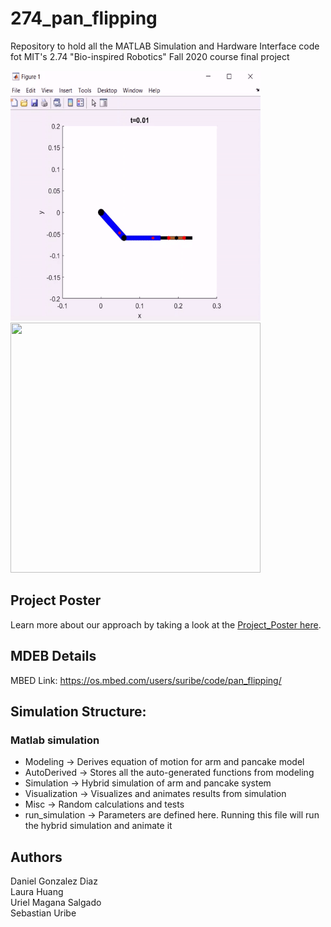 # 274_pan_flipping
Repository to hold all the MATLAB Simulation and Hardware Interface code fot MIT's 2.74 "Bio-inspired Robotics" Fall 2020 course final project  

<img src="/Presentation_Visuals/standard_flip.gif" width="400" height="400"/> <img src="/Presentation_Visuals/hardware_flip1.gif" width="400" height="400"/> <br/>

## Project Poster ##
Learn more about our approach by taking a look at the [Project_Poster here](https://github.com/Daniel-GD/274_pan_flipping/blob/main/Presentation_Visuals/team1_poster.pdf).

## MDEB Details ##
MBED Link: https://os.mbed.com/users/suribe/code/pan_flipping/

## Simulation Structure: ##
### Matlab simulation ###
* Modeling -> Derives equation of motion for arm and pancake model
* AutoDerived -> Stores all the auto-generated functions from modeling
* Simulation -> Hybrid simulation of arm and pancake system
* Visualization -> Visualizes and animates results from simulation
* Misc -> Random calculations and tests
* run_simulation -> Parameters are defined here. Running this file will run the hybrid simulation and animate it

 ## Authors ##
 Daniel Gonzalez Diaz  
 Laura Huang  
 Uriel Magana Salgado  
 Sebastian Uribe  
